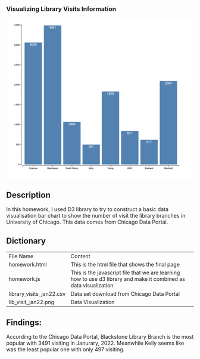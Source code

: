 ### Visualizing Library Visits Information 

<img src="lib_visit_jan22.png" alt="Janurary Libarary Visit in 2022">

## Description

In this homework, I used D3 library to try to construct a basic data visualisation bar chart to show the number of visit the library branches in University of Chicago. This data comes from Chicago Data Portal.

## Dictionary

<table align="center">
	<tbody>
		<tr>
			<td>File Name</td>
			<td>Content</td>
		</tr>
		<tr>
			<td>homework.html</td>
			<td>This is the html file that shows the final page</td>
		</tr>
		<tr>
			<td>homework.js</td>
			<td>This is the javascript file that we are learning how to use d3 library and make it combined as data visualization</td>
		</tr>
		<tr>
			<td>library_visits_jan22.csv</td>
			<td>Data set download from Chicago Data Portal</td>
		</tr>
		<tr>
			<td>lib_visit_jan22.png</td>
			<td>Data Visualization</td>
		</tr>
	</tbody>
</table>

## Findings:

According to the Chicago Data Portal, Blackstone Library Branch is the most popular with 3491 visiting in Janurary, 2022. Meanwhile Kelly seems like was the least popular one with only 497 visiting.